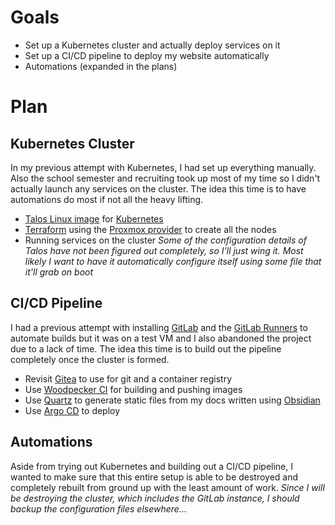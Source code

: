 # Goals
- Set up a Kubernetes cluster and actually deploy services on it
- Set up a CI/CD pipeline to deploy my website automatically
- Automations (expanded in the plans)
# Plan
## Kubernetes Cluster
In my previous attempt with Kubernetes, I had set up everything manually. Also the school semester and recruiting took up most of my time so I didn't actually launch any services on the cluster. The idea this time is to have automations do most if not all the heavy lifting.
- [Talos Linux image](https://www.talos.dev/) for [Kubernetes](https://kubernetes.io/)
- [Terraform](https://developer.hashicorp.com/terraform) using the [Proxmox provider](https://github.com/bpg/terraform-provider-proxmox) to create all the nodes
- Running services on the cluster
*Some of the configuration details of Talos have not been figured out completely, so I'll just wing it. Most likely I want to have it automatically configure itself using some file that it'll grab on boot*
## CI/CD Pipeline
I had a previous attempt with installing [GitLab](https://about.gitlab.com/) and the [GitLab Runners](https://docs.gitlab.com/runner/) to automate builds but it was on a test VM and I also abandoned the project due to a lack of time. The idea this time is to build out the pipeline completely once the cluster is formed.
- Revisit [Gitea](https://about.gitea.com/) to use for git and a container registry
- Use [Woodpecker CI](https://woodpecker-ci.org/) for building and pushing images
- Use [Quartz](https://github.com/jackyzha0/quartz) to generate static files from my docs written using [Obsidian](https://obsidian.md/)
- Use [Argo CD](https://argo-cd.readthedocs.io/en/stable/) to deploy
## Automations
Aside from trying out Kubernetes and building out a CI/CD pipeline, I wanted to make sure that this entire setup is able to be destroyed and completely rebuilt from ground up with the least amount of work.
*Since I will be destroying the cluster, which includes the GitLab instance, I should backup the configuration files elsewhere...*